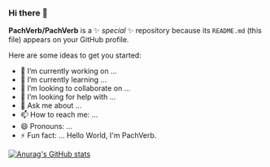### Hi there 👋

**PachVerb/PachVerb** is a ✨ _special_ ✨ repository because its `README.md` (this file) appears on your GitHub profile.

Here are some ideas to get you started:

- 🔭 I’m currently working on ...
- 🌱 I’m currently learning ...
- 👯 I’m looking to collaborate on ...
- 🤔 I’m looking for help with ...
- 💬 Ask me about ...
- 📫 How to reach me: ...
- 😄 Pronouns: ...
- ⚡ Fun fact: ...
 Hello World, I'm PachVerb.
 
 [![Anurag's GitHub stats](https://github-readme-stats.vercel.app/api?username=PachVerb)](https://github.com/anuraghazra/github-readme-stats)

